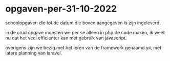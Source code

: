 # opgaven-per-31-10-2022
schoolopgaven die tot de datum die boven aangegeven is zijn ingeleverd.

in de crud opgave moesten we per se alleen in php de code maken,
ik weet nu dat het veel efficienter kan met gebruik van javascript.


overigens zijn we bezig met het leren van de framework genaamd yii, met latere planning van laravel.
